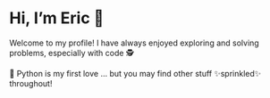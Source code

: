# Hi, I’m Eric 👋
Welcome to my profile! I have always enjoyed exploring and solving problems, especially with code 🕵️‍

🐍 Python is my first love  ... but you may find other stuff ✨sprinkled✨ throughout!

<!---
embowman/embowman is a ✨ special ✨ repository because its `README.md` (this file) appears on your GitHub profile.
You can click the Preview link to take a look at your changes.
--->
